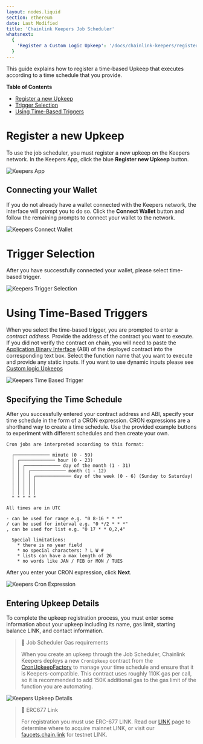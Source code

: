 ```yaml
---
layout: nodes.liquid
section: ethereum
date: Last Modified
title: 'Chainlink Keepers Job Scheduler'
whatsnext:
  {
    'Register a Custom Logic Upkeep': '/docs/chainlink-keepers/register-upkeep/',
  }
---
```


This guide explains how to register a time-based Upkeep that executes according to a time schedule that you provide.

**Table of Contents**

+ [Register a new Upkeep](#register-a-new-upkeep)
+ [Trigger Selection](#trigger-selection)
+ [Using Time-Based Triggers](#using-time-based-triggers)


# Register a new Upkeep

To use the job scheduler, you must register a new upkeep on the Keepers network. In the Keepers App, click the blue **Register new Upkeep** button.

![Keepers App](/images/contract-devs/keeper/keeper-ui-landing.png)

## Connecting your Wallet

If you do not already have a wallet connected with the Keepers network, the interface will prompt you to do so. Click the **Connect Wallet** button and follow the remaining prompts to connect your wallet to the network.

![Keepers Connect Wallet](/images/contract-devs/keeper/keeper-connect-wallet.png)

# Trigger Selection

After you have successfully connected your wallet, please select time-based trigger.

![Keepers Trigger Selection](/images/contract-devs/keeper/keeper-trigger-selection.png)

# Using Time-Based Triggers

When you select the time-based trigger, you are prompted to enter a *contract address*. Provide the address of the contract you want to execute. If you did not verify the contract on chain, you will need to paste the [Application Binary Interface](https://docs.soliditylang.org/en/develop/abi-spec.html) (ABI) of the deployed contract into the corresponding text box. Select the function name that you want to execute and provide any static inputs. If you want to use dynamic inputs please see [Custom logic Upkeeps](../register-upkeep.md)

![Keepers Time Based Trigger](/images/contract-devs/keeper/keeper-time-based-trigger.png)

## Specifying the Time Schedule

After you successfully entered your contract address and ABI, specify your time schedule in the form of a CRON expression. CRON expressions are a shorthand way to create a time schedule. Use the provided example buttons to experiment with different schedules and then create your own.

```
Cron jobs are interpreted according to this format:

  ┌───────────── minute (0 - 59)
  │ ┌───────────── hour (0 - 23)
  │ │ ┌───────────── day of the month (1 - 31)
  │ │ │ ┌───────────── month (1 - 12)
  │ │ │ │ ┌───────────── day of the week (0 - 6) (Sunday to Saturday)
  │ │ │ │ │
  │ │ │ │ │
  │ │ │ │ │
  * * * * *

All times are in UTC

- can be used for range e.g. "0 8-16 * * *"
/ can be used for interval e.g. "0 */2 * * *"
, can be used for list e.g. "0 17 * * 0,2,4"

  Special limitations:
    * there is no year field
    * no special characters: ? L W #
    * lists can have a max length of 26
    * no words like JAN / FEB or MON / TUES
```

After you enter your CRON expression, click **Next**.

![Keepers Cron Expression](/images/contract-devs/keeper/keeper-cron-expression.png)

## Entering Upkeep Details

To complete the upkeep registration process, you must enter some information about your upkeep including its name, gas limit, starting balance LINK, and contact information.

> 📘 Job Scheduler Gas requirements
>
> When you create an upkeep through the Job Scheduler, Chainlink Keepers deploys a new `CronUpkeep` contract from the [CronUpkeepFactory](https://github.com/smartcontractkit/chainlink/blob/develop/contracts/src/v0.8/factories/CronUpkeepFactory.sol) to manage your time schedule and ensure that it is Keepers-compatible. This contract uses roughly 110K gas per call, so it is recommended to add 150K additional gas to the gas limit of the function you are automating.

![Keepers Upkeep Details](/images/contract-devs/keeper/keeper-upkeep-details.png)

> 🚧 ERC677 Link
>
> For registration you must use ERC-677 LINK. Read our [LINK](../../link-token-contracts/) page to determine where to acquire mainnet LINK, or visit our [faucets.chain.link](https://faucets.chain.link/) for testnet LINK.
